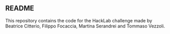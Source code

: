 ## **README**
This repository contains the code for the HackLab challenge made by Beatrice Citterio, Filippo Focaccia, Martina Serandrei and Tommaso Vezzoli.
